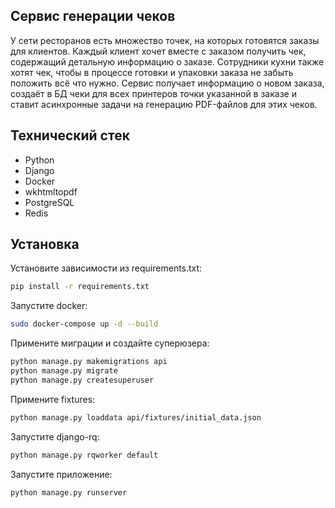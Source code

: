 ## Сервис генерации чеков 
У сети ресторанов есть множество точек, на которых готовятся заказы для клиентов. 
Каждый клиент хочет вместе с заказом получить чек, содержащий детальную информацию о заказе. 
Сотрудники кухни также хотят чек, чтобы в процессе готовки и упаковки заказа не забыть положить всё что нужно.
Сервис получает информацию о новом заказа, создаёт в БД чеки для всех принтеров точки указанной в заказе и ставит асинхронные задачи на генерацию PDF-файлов для этих чеков. 

## Технический стек

- Python
- Django
- Docker
- wkhtmltopdf
- PostgreSQL
- Redis

## Установка

Установите зависимости из requirements.txt:
```bash
pip install -r requirements.txt
```
Запустите docker:
```bash
sudo docker-compose up -d --build
```
Примените миграции и создайте суперюзера:
```bash
python manage.py makemigrations api
python manage.py migrate
python manage.py createsuperuser
```
Примените fixtures:
```bash
python manage.py loaddata api/fixtures/initial_data.json
```
Запустите django-rq:
```bash
python manage.py rqworker default
```
Запустите приложение:
```bash
python manage.py runserver
```
